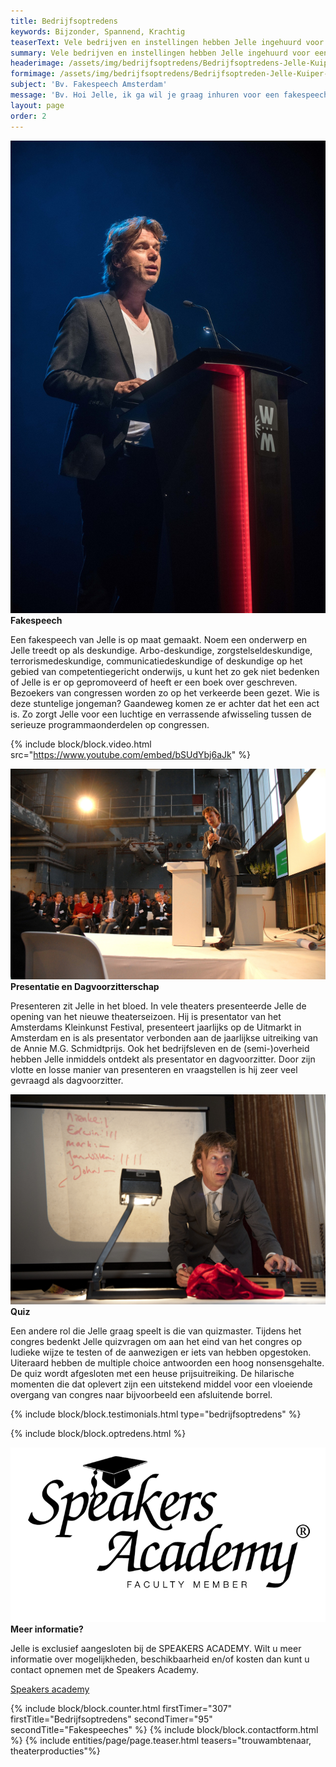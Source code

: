 ```yaml
---
title: Bedrijfsoptredens
keywords: Bijzonder, Spannend, Krachtig
teaserText: Vele bedrijven en instellingen hebben Jelle ingehuurd voor een presentatie, dagvoorzitterschap of een op maat gemaakte optreden tijdens een congres of zakelijke bijeenkomst. Altijd met  groot succes. Jelle zorgt er altijd voor dat zijn optreden naadloos aansluit op het thema van het congres of de bedrijfsbijeenkomst.
summary: Vele bedrijven en instellingen hebben Jelle ingehuurd voor een presentatie, dagvoorzitterschap of een op maat gemaakte optreden tijdens een congres of zakelijke bijeenkomst. Altijd met  groot succes. Jelle zorgt er altijd voor dat zijn optreden naadloos aansluit op het thema van het congres of de bedrijfsbijeenkomst.
headerimage: /assets/img/bedrijfsoptredens/Bedrijfsoptredens-Jelle-Kuiper-hero.jpg
formimage: /assets/img/bedrijfsoptredens/Bedrijfsoptreden-Jelle-Kuiper-contact.jpg
subject: 'Bv. Fakespeech Amsterdam'
message: 'Bv. Hoi Jelle, ik ga wil je graag inhuren voor een fakespeech bij mijn bedrijf. Zullen we een keer koffie drinken?  Groetjes, Laura'
layout: page
order: 2
---
```

<!-- block usp -->
<section class="block usps">
	<article class="usp">
		<picture class="focuspoint picture fade-in">
			<img class="img" src="/assets/img/bedrijfsoptredens/Bedrijfsoptreden-Jelle-Kuiper-fakespeech.jpg" alt="Jelle Kuiper">
		</picture>
		<div class="article">
			<strong class="subtitle">Fakespeech​​</strong>
			<p class="paragraph">Een fakespeech van Jelle is op maat gemaakt. Noem een onderwerp en Jelle treedt op als deskundige. Arbo-deskundige, zorgstelseldeskundige, terrorismedeskundige, communicatiedeskundige of deskundige op het gebied van competentiegericht onderwijs, u kunt het zo gek niet bedenken of Jelle is er op gepromoveerd of heeft er een boek over geschreven. Bezoekers van congressen worden zo op het verkeerde been gezet. Wie is deze stuntelige jongeman? Gaandeweg komen ze er achter dat het een act is. Zo zorgt Jelle voor een luchtige en verrassende afwisseling tussen de serieuze programmaonderdelen op congressen.</p>
		</div>
	</article>
</section>

{% include block/block.video.html src="https://www.youtube.com/embed/bSUdYbj6aJk" %}


<!-- block usp -->
<section class="block usps">
	<article class="usp">
		<picture class="focuspoint picture">
			<img class="img" src="/assets/img/bedrijfsoptredens/Bedrijfsoptreden-Jelle-Kuiper-presentatie-maxima.jpg" alt="Jelle Kuiper">
		</picture>
		<div class="article">
			<strong class="subtitle">Presentatie en Dagvoorzitterschap</strong>
			<p class="paragraph">Presenteren zit Jelle in het bloed. In vele theaters presenteerde Jelle de opening van het nieuwe theaterseizoen. Hij is presentator van het Amsterdams Kleinkunst Festival, presenteert jaarlijks op de Uitmarkt in Amsterdam en is als presentator verbonden aan de jaarlijkse uitreiking van de Annie M.G. Schmidtprijs. Ook het bedrijfsleven en de (semi-)overheid hebben Jelle inmiddels ontdekt als presentator en dagvoorzitter. Door zijn vlotte en losse manier van presenteren en vraagstellen is hij zeer veel gevraagd als dagvoorzitter.</p>
		</div>
	</article>
	<article class="usp">
		<picture class="focuspoint picture">
			<img class="img" src="/assets/img/bedrijfsoptredens/Bedrijfsoptreden-Jelle-Kuiper-quiz.jpg" alt="Jelle Kuiper">
		</picture>
		<div class="article">
			<strong class="subtitle">Quiz</strong>
			<p class="paragraph">Een andere rol die Jelle graag speelt is die van quizmaster. Tijdens het congres bedenkt Jelle quizvragen om aan het eind van het congres op ludieke wijze te testen of de aanwezigen er iets van hebben opgestoken. Uiteraard hebben de multiple choice antwoorden een hoog nonsensgehalte. De quiz wordt afgesloten met een heuse prijsuitreiking. De hilarische momenten die dat oplevert zijn een uitstekend middel voor een vloeiende overgang van congres naar bijvoorbeeld een afsluitende borrel.</p>
		</div>
	</article>
</section>

{% include block/block.testimonials.html type="bedrijfsoptredens" %}

{% include block/block.optredens.html %}

<!-- block usp -->
<section class="block usps">
	<article class="usp">
		<picture class=" picture">
			<img class="img" src="/assets/img/bedrijfsoptredens/SA-logo-zwart-faculty-member.png" alt="Jelle Kuiper">
		</picture>
		<div class="article">
			<strong class="subtitle">Meer informatie?</strong>
			<p class="paragraph">Jelle is exclusief aangesloten bij de SPEAKERS ACADEMY. Wilt u meer informatie over mogelijkheden, beschikbaarheid en/of kosten dan kunt u contact opnemen met de Speakers Academy.</p>
			<a href="/bedrijfsoptredens" class="button">Speakers academy</a>
		</div>
	</article>
</section>

{% include block/block.counter.html firstTimer="307" firstTitle="Bedrijfsoptredens" secondTimer="95" secondTitle="Fakespeeches" %}
{% include block/block.contactform.html %}
{% include entities/page/page.teaser.html teasers="trouwambtenaar, theaterproducties"%}
